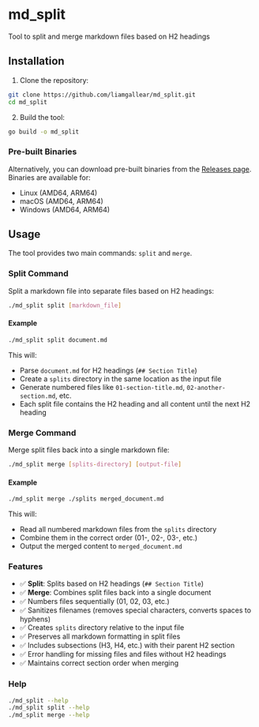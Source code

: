 # md_split
Tool to split and merge markdown files based on H2 headings

## Installation

1. Clone the repository:
```bash
git clone https://github.com/liamgallear/md_split.git
cd md_split
```

2. Build the tool:
```bash
go build -o md_split
```

### Pre-built Binaries

Alternatively, you can download pre-built binaries from the [Releases page](https://github.com/liamgallear/md_split/releases). Binaries are available for:
- Linux (AMD64, ARM64)
- macOS (AMD64, ARM64) 
- Windows (AMD64, ARM64)

## Usage

The tool provides two main commands: `split` and `merge`.

### Split Command

Split a markdown file into separate files based on H2 headings:

```bash
./md_split split [markdown_file]
```

#### Example

```bash
./md_split split document.md
```

This will:
- Parse `document.md` for H2 headings (`## Section Title`)
- Create a `splits` directory in the same location as the input file
- Generate numbered files like `01-section-title.md`, `02-another-section.md`, etc.
- Each split file contains the H2 heading and all content until the next H2 heading

### Merge Command

Merge split files back into a single markdown file:

```bash
./md_split merge [splits-directory] [output-file]
```

#### Example

```bash
./md_split merge ./splits merged_document.md
```

This will:
- Read all numbered markdown files from the `splits` directory
- Combine them in the correct order (01-, 02-, 03-, etc.)
- Output the merged content to `merged_document.md`

### Features

- ✅ **Split**: Splits based on H2 headings (`## Section Title`)
- ✅ **Merge**: Combines split files back into a single document
- ✅ Numbers files sequentially (01, 02, 03, etc.)
- ✅ Sanitizes filenames (removes special characters, converts spaces to hyphens)
- ✅ Creates `splits` directory relative to the input file
- ✅ Preserves all markdown formatting in split files
- ✅ Includes subsections (H3, H4, etc.) with their parent H2 section
- ✅ Error handling for missing files and files without H2 headings
- ✅ Maintains correct section order when merging

### Help

```bash
./md_split --help
./md_split split --help
./md_split merge --help
```

